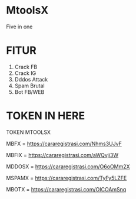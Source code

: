 # MtoolsX
Five in one

# FITUR
1. Crack FB
2. Crack IG
3. Dddos Attack
4. Spam Brutal
5. Bot FB/WEB

# TOKEN IN HERE

TOKEN MTOOLSX

MBFX = https://cararegistrasi.com/Nhms3UJvF

MBFIX = https://cararegistrasi.com/aWQvji3W

MDDOSX = https://cararegistrasi.com/O6oOMm2X

MSPAMX = https://cararegistrasi.com/TyFy5LZFE

MBOTX = https://cararegistrasi.com/OICOAmSnq
